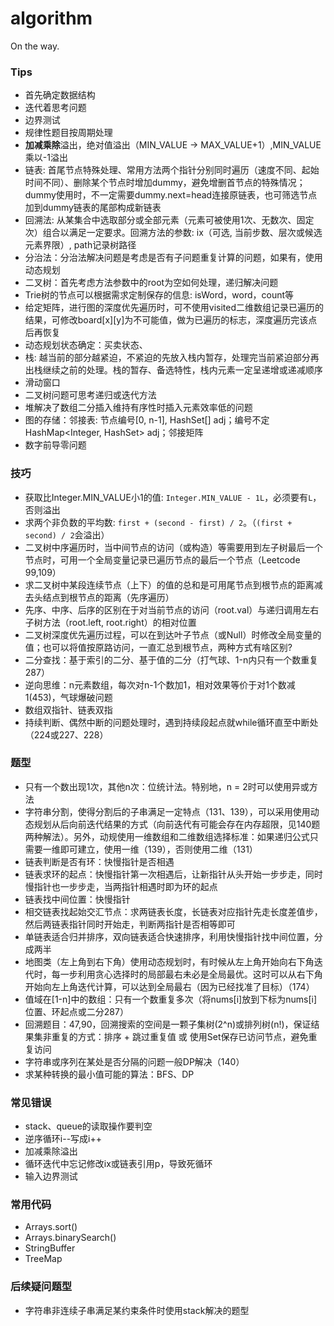 # algorithm
On the way.

### Tips
+ 首先确定数据结构
+ 迭代着思考问题
+ 边界测试
+ 规律性题目按周期处理
+ **加减乘除**溢出，绝对值溢出（MIN_VALUE -> MAX_VALUE+1）,MIN_VALUE乘以-1溢出
+ 链表: 首尾节点特殊处理、常用方法两个指针分别同时遍历（速度不同、起始时间不同）、删除某个节点时增加dummy，避免增删首节点的特殊情况；dummy使用时，不一定需要dummy.next=head连接原链表，也可筛选节点加到dummy链表的尾部构成新链表
+ 回溯法: 从某集合中选取部分或全部元素（元素可被使用1次、无数次、固定次）组合以满足一定要求。回溯方法的参数: ix（可选, 当前步数、层次或候选元素界限）, path记录树路径
+ 分治法：分治法解决问题是考虑是否有子问题重复计算的问题，如果有，使用动态规划
+ 二叉树：首先考虑方法参数中的root为空如何处理，递归解决问题
+ Trie树的节点可以根据需求定制保存的信息: isWord，word，count等
+ 给定矩阵，进行图的深度优先遍历时，可不使用visited二维数组记录已遍历的结果，可修改board[x][y]为不可能值，做为已遍历的标志，深度遍历完该点后再恢复
+ 动态规划状态确定：买卖状态、
+ 栈: 越当前的部分越紧迫，不紧迫的先放入栈内暂存，处理完当前紧迫部分再出栈继续之前的处理。栈的暂存、备选特性，栈内元素一定呈递增或递减顺序
+ 滑动窗口
+ 二叉树问题可思考递归或迭代方法
+ 堆解决了数组二分插入维持有序性时插入元素效率低的问题
+ 图的存储：邻接表: 节点编号[0, n-1], HashSet<Integer>[] adj；编号不定HashMap<Integer, HashSet<Integer>> adj；邻接矩阵
+ 数字前导零问题


### 技巧
+ 获取比Integer.MIN_VALUE小1的值: `Integer.MIN_VALUE - 1L`，必须要有`L`，否则溢出
+ 求两个非负数的平均数: `first + (second - first) / 2`。（`(first + second) / 2`会溢出）
+ 二叉树中序遍历时，当中间节点的访问（或构造）等需要用到左子树最后一个节点时，可用一个全局变量记录已遍历节点的最后一个节点（Leetcode 99,109）
+ 求二叉树中某段连续节点（上下）的值的总和是可用尾节点到根节点的距离减去头结点到根节点的距离（先序遍历）
+ 先序、中序、后序的区别在于对当前节点的访问（root.val）与递归调用左右子树方法（root.left, root.right）的相对位置
+ 二叉树深度优先遍历过程，可以在到达叶子节点（或Null）时修改全局变量的值；也可以将值按原路访问，一直汇总到根节点，两种方式有啥区别?
+ 二分查找：基于索引的二分、基于值的二分（打气球、1-n内只有一个数重复287）
+ 逆向思维：n元素数组，每次对n-1个数加1，相对效果等价于对1个数减1(453)，气球爆破问题
+ 数组双指针、链表双指
+ 持续判断、偶然中断的问题处理时，遇到持续段起点就while循环直至中断处（224或227、228）


### 题型
+ 只有一个数出现1次，其他n次：位统计法。特别地，n = 2时可以使用异或方法
+ 字符串分割，使得分割后的子串满足一定特点（131、139），可以采用使用动态规划从后向前迭代结果的方式（向前迭代有可能会存在内存超限，见140题两种解法）。另外，动规使用一维数组和二维数组选择标准：如果递归公式只需要一维即可建立，使用一维（139），否则使用二维（131）
+ 链表判断是否有环：快慢指针是否相遇
+ 链表求环的起点：快慢指针第一次相遇后，让新指针从头开始一步步走，同时慢指针也一步步走，当两指针相遇时即为环的起点
+ 链表找中间位置：快慢指针
+ 相交链表找起始交汇节点：求两链表长度，长链表对应指针先走长度差值步，然后两链表指针同时开始走，判断两指针是否相等即可
+ 单链表适合归并排序，双向链表适合快速排序，利用快慢指针找中间位置，分成两半
+ 地图类（左上角到右下角）使用动态规划时，有时候从左上角开始向右下角迭代时，每一步利用贪心选择时的局部最右未必是全局最优。这时可以从右下角开始向左上角迭代计算，可以达到全局最右（因为已经找准了目标）（174）
+ 值域在[1-n]中的数组：只有一个数重复多次（将nums[i]放到下标为nums[i]位置、环起点或二分287）
+ 回溯题目：47,90，回溯搜索的空间是一颗子集树(2^n)或排列树(n!)，保证结果集非重复的方式：排序 + 跳过重复值 或 使用Set保存已访问节点，避免重复访问
+ 字符串或序列在某处是否分隔的问题一般DP解决（140）
+ 求某种转换的最小值可能的算法：BFS、DP

### 常见错误
+ stack、queue的读取操作要判空
+ 逆序循环i--写成i++
+ 加减乘除溢出
+ 循环迭代中忘记修改ix或链表引用p，导致死循环
+ 输入边界测试

### 常用代码
+ Arrays.sort()
+ Arrays.binarySearch()
+ StringBuffer
+ TreeMap

### 后续疑问题型
+ 字符串非连续子串满足某约束条件时使用stack解决的题型
